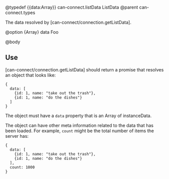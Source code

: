 @typedef {{data:Array<Object>}} can-connect.listData ListData
@parent can-connect.types

The data resolved by [can-connect/connection.getListData].

@option {Array<Object>} data Foo

@body

## Use

[can-connect/connection.getListData] should return a promise that resolves
an object that looks like:

```
{
  data: [
    {id: 1, name: "take out the trash"},
    {id: 1, name: "do the dishes"}
  ]
}
```

The object must have a `data` property that is an Array of 
instanceData.

The object can have other meta information related to the data
that has been loaded.  For example, `count` might be the total
number of items the server has:

```
{
  data: [
    {id: 1, name: "take out the trash"},
    {id: 1, name: "do the dishes"}
  ],
  count: 1000
}
```
